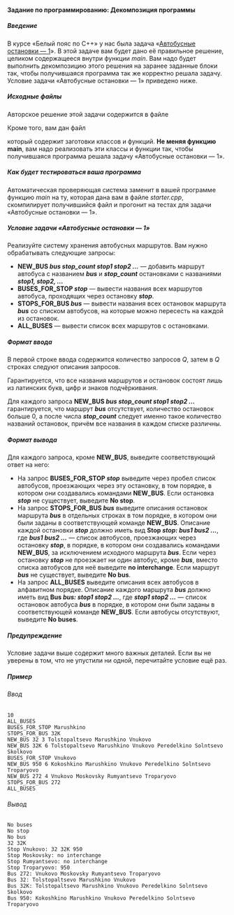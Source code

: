#### Задание по программированию: Декомпозиция программы ####


##### Введение #####
В курсе «Белый пояс по С++» у нас была задача «[Автобусные остановки — 1](https://www.coursera.org/learn/c-plus-plus-white/programming/Gi9dw/avtobusnyie-ostanovki-1)». В этой задаче вам будет дано её правильное решение, целиком содержащееся внутри функции _main_. Вам надо будет выполнить декомпозицию этого решения на заранее заданные блоки так, чтобы получившаяся программа так же корректно решала задачу. Условие задачи «Автобусные остановки — 1» приведено ниже.

##### Исходные файлы #####
Авторское решение этой задачи содержится в файле


Кроме того, вам дан файл


который содержит заготовки классов и функций. __Не меняя функцию main__, вам надо реализовать эти классы и функции так, чтобы получившаяся программа решала задачу «Автобусные остановки — 1».

##### Как будет тестироваться ваша программа #####
Автоматическая проверяющая система заменит в вашей программе функцию _main_ на ту, которая дана вам в файле _starter.cpp_, скомпилирует получившийся файл и прогонит на тестах для задачи «Автобусные остановки — 1».

##### Условие задачи «Автобусные остановки — 1» #####
Реализуйте систему хранения автобусных маршрутов. Вам нужно обрабатывать следующие запросы:

* **NEW_BUS *bus stop_count stop1 stop2 ...*** — добавить маршрут автобуса с названием ***bus*** и ***stop_count*** остановками с названиями ***stop1, stop2, ...***
* **BUSES_FOR_STOP *stop*** — вывести названия всех маршрутов автобуса, проходящих через остановку ***stop***.
* **STOPS_FOR_BUS *bus*** — вывести названия всех остановок маршрута ***bus*** со списком автобусов, на которые можно пересесть на каждой из остановок.
* **ALL_BUSES** — вывести список всех маршрутов с остановками.

##### Формат ввода #####
В первой строке ввода содержится количество запросов *Q*, затем в *Q* строках следуют описания запросов.

Гарантируется, что все названия маршрутов и остановок состоят лишь из латинских букв, цифр и знаков подчёркивания.

Для каждого запроса **NEW_BUS *bus stop_count stop1 stop2 ...*** гарантируется, что маршрут ***bus*** отсутствует, количество остановок больше 0, а после числа ***stop_count*** следует именно такое количество названий остановок, причём все названия в каждом списке различны.

##### Формат вывода #####
Для каждого запроса, кроме **NEW_BUS**, выведите соответствующий ответ на него:

* На запрос **BUSES_FOR_STOP *stop*** выведите через пробел список автобусов, проезжающих через эту остановку, в том порядке, в котором они создавались командами **NEW_BUS**. Если остановка ***stop*** не существует, выведите **No stop**.
* На запрос **STOPS_FOR_BUS *bus*** выведите описания остановок маршрута ***bus*** в отдельных строках в том порядке, в котором они были заданы в соответствующей команде **NEW_BUS**. Описание каждой остановки ***stop*** должно иметь вид **Stop *stop: bus1 bus2 ...***, где ***bus1 bus2 ...*** — список автобусов, проезжающих через остановку ***stop***, в порядке, в котором они создавались командами **NEW_BUS**, за исключением исходного маршрута ***bus***. Если через остановку ***stop*** не проезжает ни один автобус, кроме ***bus***, вместо списка автобусов для неё выведите **no interchange**. Если маршрут ***bus*** не существует, выведите **No bus**.
* На запрос **ALL_BUSES** выведите описания всех автобусов в алфавитном порядке. Описание каждого маршрута ***bus*** должно иметь вид **Bus *bus: stop1 stop2 ...***, где ***stop1 stop2 ...*** — список остановок автобуса ***bus*** в порядке, в котором они были заданы в соответствующей команде **NEW_BUS**. Если автобусы отсутствуют, выведите **No buses**.

##### Предупреждение #####
Условие задачи выше содержит много важных деталей. Если вы не уверены в том, что не упустили ни одной, перечитайте условие ещё раз.

##### Пример #####
###### Ввод ######
```commandline
10
ALL_BUSES
BUSES_FOR_STOP Marushkino
STOPS_FOR_BUS 32K
NEW_BUS 32 3 Tolstopaltsevo Marushkino Vnukovo
NEW_BUS 32K 6 Tolstopaltsevo Marushkino Vnukovo Peredelkino Solntsevo Skolkovo
BUSES_FOR_STOP Vnukovo
NEW_BUS 950 6 Kokoshkino Marushkino Vnukovo Peredelkino Solntsevo Troparyovo
NEW_BUS 272 4 Vnukovo Moskovsky Rumyantsevo Troparyovo
STOPS_FOR_BUS 272
ALL_BUSES
```
###### Вывод ######
```commandline
No buses
No stop
No bus
32 32K
Stop Vnukovo: 32 32K 950
Stop Moskovsky: no interchange
Stop Rumyantsevo: no interchange
Stop Troparyovo: 950
Bus 272: Vnukovo Moskovsky Rumyantsevo Troparyovo
Bus 32: Tolstopaltsevo Marushkino Vnukovo
Bus 32K: Tolstopaltsevo Marushkino Vnukovo Peredelkino Solntsevo Skolkovo
Bus 950: Kokoshkino Marushkino Vnukovo Peredelkino Solntsevo Troparyovo
```
